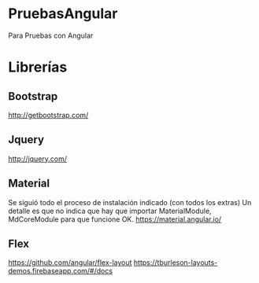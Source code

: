# PruebasAngular
Para Pruebas con Angular

# Librerías

## Bootstrap
http://getbootstrap.com/

## Jquery
http://jquery.com/

## Material
Se siguió todo el proceso de instalación indicado (con todos los extras)
Un detalle es que no indica que hay que importar MaterialModule, MdCoreModule para 
que funcione OK.
https://material.angular.io/

## Flex
https://github.com/angular/flex-layout
https://tburleson-layouts-demos.firebaseapp.com/#/docs

